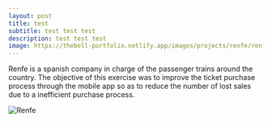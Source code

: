 ```yaml
---
layout: post
title: test
subtitle: test test test
description: test test test
image: https://thebell-portfolio.netlify.app/images/projects/renfe/renfe-cover.png
---
```

<!--StartFragment-->

Renfe is a spanish company in charge of the passenger trains around the country. The objective of this exercise was to improve the ticket purchase process through the mobile app so as to reduce the number of lost sales due to a inefficient purchase process.

<!--EndFragment-->



<!--StartFragment-->

![Renfe](https://thebell-portfolio.netlify.app/images/projects/renfe/renfe-full.png)

<!--EndFragment-->